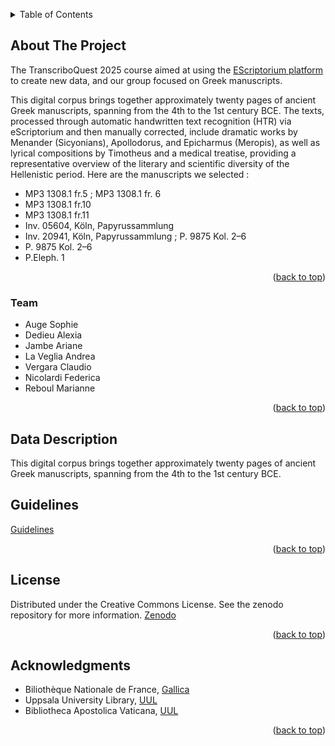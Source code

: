 <a id="readme-top"></a>

<!-- TABLE OF CONTENTS -->
<details>
  <summary>Table of Contents</summary>
  <ol>
    <li>
      <a href="#about-the-project">About The Project</a>
      <ul>
        <li><a href="#team">Team</a></li>
      </ul>
    </li>
    <li>
      <a href="#data-description">Data Description</a>
    </li>
    <li><a href="#guidelines">Guidelines</a></li>
    <li><a href="#acknowledgments">Acknowledgments</a></li>
</details>


<a id="about-the-project"></a>
<!-- ABOUT THE PROJECT -->
## About The Project

The TranscriboQuest 2025 course aimed at using the <a href="https://escriptorium.inria.fr/">EScriptorium platform</a> to create new data, and our group focused on Greek manuscripts.

This digital corpus brings together approximately twenty pages of ancient Greek manuscripts, spanning from the 4th to the 1st century BCE. The texts, processed through automatic handwritten text recognition (HTR) via eScriptorium and then manually corrected, include dramatic works by Menander (Sicyonians), Apollodorus, and Epicharmus (Meropis), as well as lyrical compositions by Timotheus and a medical treatise, providing a representative overview of the literary and scientific diversity of the Hellenistic period. Here are the manuscripts we selected :
* MP3 1308.1 fr.5 ; MP3 1308.1 fr. 6
* MP3 1308.1 fr.10
* MP3 1308.1 fr.11
* Inv. 05604, Köln, Papyrussammlung
* Inv. 20941, Köln, Papyrussammlung ; P. 9875 Kol. 2–6
* P. 9875 Kol. 2–6
* P.Eleph. 1

<p align="right">(<a href="#readme-top">back to top</a>)</p>

<a id="team"></a>
### Team

* Auge Sophie
* Dedieu Alexia
* Jambe Ariane
* La Veglia Andrea
* Vergara Claudio
* Nicolardi Federica
* Reboul Marianne

<p align="right">(<a href="#readme-top">back to top</a>)</p>


<a id="data-description"></a>
<!-- DATA CREATION PROCESS -->
## Data Description

This digital corpus brings together approximately twenty pages of ancient Greek manuscripts, spanning from the 4th to the 1st century BCE. 

<a id="guidelines"></a>
## Guidelines
<a href="https://github.com/OdysseusPolymetis/AncientGreek_TranscriboQuest2025/blob/main/Guidelines_for_Transcriboquest_2025_GitHub.md">Guidelines</a>


<p align="right">(<a href="#readme-top">back to top</a>)</p>


<!-- LICENSE -->
## License

Distributed under the Creative Commons License. See the zenodo repository for more information. <a href="https://zenodo.org/records/17062024">Zenodo</a>

<p align="right">(<a href="#readme-top">back to top</a>)</p>



<!-- ACKNOWLEDGMENTS -->
## Acknowledgments

* Biliothèque Nationale de France, <a href="https://gallica.bnf.fr/">Gallica</a>
* Uppsala University Library, <a href="https://www.uu.se/en/library">UUL</a>
* Bibliotheca Apostolica Vaticana, <a href="https://www.vaticanlibrary.va/en/home.php">UUL</a>

<p align="right">(<a href="#readme-top">back to top</a>)</p>
